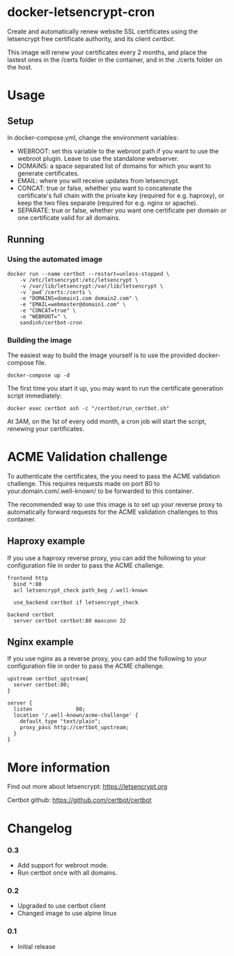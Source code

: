 # docker-letsencrypt-cron
Create and automatically renew website SSL certificates using the letsencrypt free certificate authority, and its client *certbot*.

This image will renew your certificates every 2 months, and place the lastest ones in the /certs folder in the container, and in the ./certs folder on the host.

# Usage

## Setup

In docker-compose.yml, change the environment variables:
- WEBROOT: set this variable to the webroot path if you want to use the webroot plugin. Leave to use the standalone webserver.
- DOMAINS: a space separated list of domains for which you want to generate certificates.
- EMAIL: where you will receive updates from letsencrypt.
- CONCAT: true or false, whether you want to concatenate the certificate's full chain with the private key (required for e.g. haproxy), or keep the two files separate (required for e.g. nginx or apache).
- SEPARATE: true or false, whether you want one certificate per domain or one certificate valid for all domains. 

## Running

### Using the automated image

```shell
docker run --name certbot --restart=unless-stopped \
    -v /etc/letsencrypt:/etc/letsencrypt \
    -v /var/lib/letsencrypt:/var/lib/letsencrypt \
    -v `pwd`/certs:/certs \
    -e "DOMAINS=domain1.com domain2.com" \
    -e "EMAIL=webmaster@domain1.com" \
    -e "CONCAT=true" \
    -e "WEBROOT=" \
    sandinh/certbot-cron
```

### Building the image

The easiest way to build the image yourself is to use the provided docker-compose file.

```shell
docker-compose up -d
```

The first time you start it up, you may want to run the certificate generation script immediately:

```shell
docker exec certbot ash -c "/certbot/run_certbot.sh"
```

At 3AM, on the 1st of every odd month, a cron job will start the script, renewing your certificates.

# ACME Validation challenge

To authenticate the certificates, the you need to pass the ACME validation challenge. This requires requests made on port 80 to your.domain.com/.well-known/ to be forwarded to this container.

The recommended way to use this image is to set up your reverse proxy to automatically forward requests for the ACME validation challenges to this container.

## Haproxy example

If you use a haproxy reverse proxy, you can add the following to your configuration file in order to pass the ACME challenge.

``` haproxy
frontend http
  bind *:80
  acl letsencrypt_check path_beg /.well-known

  use_backend certbot if letsencrypt_check

backend certbot
  server certbot certbot:80 maxconn 32
```

## Nginx example

If you use nginx as a reverse proxy, you can add the following to your configuration file in order to pass the ACME challenge.

``` nginx
upstream certbot_upstream{
  server certbot:80;
}

server {
  listen              80;
  location '/.well-known/acme-challenge' {
    default_type "text/plain";
    proxy_pass http://certbot_upstream;
  }
}

```

# More information

Find out more about letsencrypt: https://letsencrypt.org

Certbot github: https://github.com/certbot/certbot

# Changelog

### 0.3
- Add support for webroot mode.
- Run certbot once with all domains.

### 0.2
- Upgraded to use certbot client
- Changed image to use alpine linux

### 0.1
- Initial release
